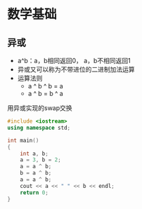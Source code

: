 数学基础
===

异或
---

- a^b：a，b相同返回0， a，b不相同返回1
- 异或又可以称为不带进位的二进制加法运算
- 运算法则
    - a ^ b ^ b = a
    - a ^ b = b ^ a

用异或实现的swap交换
```cc
#include <iostream>
using namespace std;

int main()
{
    int a, b;
    a = 3, b = 2;
    a = a ^ b;
    b = a ^ b;
    a = a ^ b;
    cout << a << " " << b << endl;
    return 0;
}
```

